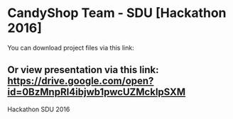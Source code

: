 # CandyShop Team - SDU [Hackathon 2016]

You can download project files via this link: 

Or view presentation via this link:
https://drive.google.com/open?id=0BzMnpRI4ibjwb1pwcUZMcklpSXM
------------------
Hackathon SDU 2016 
